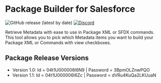 # Package Builder for Salesforce

![GitHub release (latest by date)](https://img.shields.io/github/v/release/chiefpansancolt/package-builder?logo=github&style=flat-square)
[![Discord](https://img.shields.io/discord/450095227185659905?label=Discord&logo=discord&style=flat-square)](https://discord.gg/FPfA3w6)

Retrieve Metadata with ease to use in Package XML or SFDX commands.
This tool allows you to pick which Metadata items you want to build your Package XML or Commands with view checkboxes.

## Package Release Versions

- Version 1.0: Id = 04t1U000006I6N9 | Password = 3BpmOLZnwPQO
- Version 1.1: Id = 04t1U000006I6Zc | Password = dVRu4KuQa2LKUuaN
